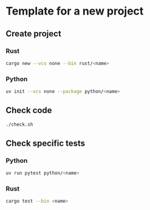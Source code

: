 # Template for a new project

## Create project

### Rust

```bash
cargo new --vcs none --bin rust/<name>
```

### Python

```bash
uv init --vcs none --package python/<name>
```

## Check code

```bash
./check.sh
```

## Check specific tests

### Python

```bash
uv run pytest python/<name>
```

### Rust

```bash
cargo test --bin <name>
```

